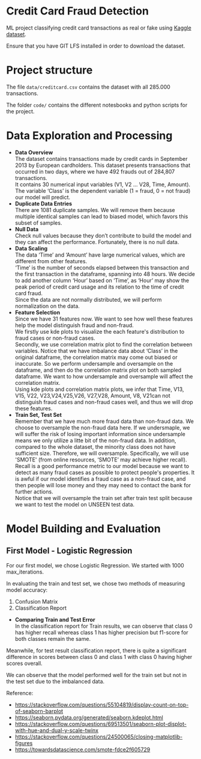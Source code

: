 # Credit Card Fraud Detection

ML project classifying credit card transactions as real or fake using [Kaggle dataset](https://www.kaggle.com/datasets/mlg-ulb/creditcardfraud).

Ensure that you have GIT LFS installed in order to download the dataset.

# Project structure

The file `data/creditcard.csv` contains the dataset with all 285.000 transactions. 

The folder `code/` contains the different notesbooks and python scripts for the project.

# Data Exploration and Processing
* **Data Overview**\
The dataset contains transactions made by credit cards in September 2013 by European cardholders. This dataset presents transactions that occurred in two days, where we have 492 frauds out of 284,807 transactions. \
It contains 30 numerical input variables (V1, V2 … V28, Time, Amount). \
The variable ‘Class’ is the dependent variable (1 = fraud, 0 = not fraud) our model will predict.
* **Duplicate Data Entries**\
There are 1081 duplicate samples. We will remove them because multiple identical samples can lead to biased model, which favors this subset of samples.
* **Null Data**\
Check null values because they don’t contribute to build the model and they can affect the performance. Fortunately, there is no null data.
* **Data Scaling**\
The data ‘Time’ and ‘Amount’ have large numerical values, which are different from other features. \
‘Time’ is the number of seconds elapsed between this transaction and the first transaction in the dataframe, spanning into 48 hours. We decide to add another column ‘Hour’ based on ‘Time’, as ‘Hour’ may show the peak period of credit card usage and its relation to the time of credit card fraud.\
Since the data are not normally distributed, we will perform normalization on the data.
* **Feature Selection**\
Since we have 31 features now.  We want to see how well these features help the model distinguish fraud and non-fraud.\
We firstly use kde plots to visualize the each feature's distribution to fraud cases or non-fraud cases.\
Secondly, we use correlation matrix plot to find the correlation between variables. Notice that  we have imbalance data about ‘Class’ in the original dataframe, the correlation matrix may come out biased or inaccurate. So we perform undersample and oversample on the dataframe, and then do the correlation matrix plot on both sampled dataframe. We want to how undersample and oversample will affect the correlation matrix.\
Using kde plots and correlation matrix plots, we infer that Time, V13, V15, V22, V23,V24,V25,V26, V27,V28, Amount, V8, V21can not distinguish fraud cases and non-fraud cases well, and thus we will drop these features.
* **Train Set, Test Set**\
Remember that we have much more fraud data than non-fraud data. We choose to oversample the non-fraud data here. If we undersmaple, we will suffer the risk of losing important information since undersample means we only utilize a litte bit of the non-fraud data. In addition, compared to the whole dataset, the minority class does not have sufficient size. Therefore, we will oversample. Specifically, we will use 'SMOTE' (from online resources, ‘SMOTE’ may achieve higher recall). Recall is a good performance metric to our model because we want to detect as many fraud cases as possible to protect people's properties. It is awful if our model identifies a fraud case as a non-fraud case, and then people will lose money and they may need to contact the bank for further actions. \
Notice that we will oversample the train set after train test split because we want to test the model on UNSEEN test data.

# Model Building and Evaluation
## First Model - Logistic Regression
For our first model, we chose Logistic Regression. We started with 1000 max_iterations. 

In evaluating the train and test set, we chose two methods of measuring model accuracy:
  1. Confusion Matrix
  2. Classification Report

* **Comparing Train and Test Error**\
In the classification report for Train results, we can observe that class 0 has higher recall whereas class 1 has higher precision but f1-score for both classes remain the same. 

Meanwhile, for test result classification report, there is quite a significant difference in scores between class 0 and class 1 with class 0 having higher scores overall. 

We can observe that the model performed well for the train set but not in the test set due to the imbalanced data.




Reference:
* https://stackoverflow.com/questions/55104819/display-count-on-top-of-seaborn-barplot
* https://seaborn.pydata.org/generated/seaborn.kdeplot.html
* https://stackoverflow.com/questions/69513501/seaborn-plot-displot-with-hue-and-dual-y-scale-twinx
* https://stackoverflow.com/questions/24500065/closing-matplotlib-figures
* https://towardsdatascience.com/smote-fdce2f605729
